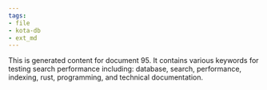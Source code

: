 ```yaml
---
tags:
- file
- kota-db
- ext_md
---
```

This is generated content for document 95. It contains various keywords for testing search performance including: database, search, performance, indexing, rust, programming, and technical documentation.